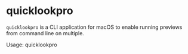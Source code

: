 # quicklookpro

`quicklookpro` is a CLI application for macOS to enable running previews from command line on multiple.

Usage: quicklookpro